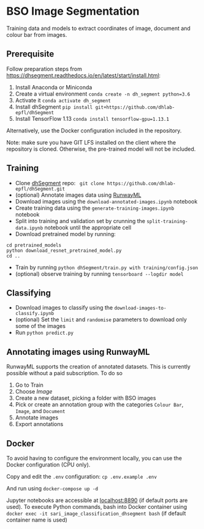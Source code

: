 # BSO Image Segmentation

Training data and models to extract coordinates of image, document and colour bar from images.

## Prerequisite

Follow preparation steps from https://dhsegment.readthedocs.io/en/latest/start/install.html:

1. Install Anaconda or Miniconda
2. Create a virtual environment
`conda create -n dh_segment python=3.6`
3. Activate it
`conda activate dh_segment`
4. Install dhSegment
`pip install git+https://github.com/dhlab-epfl/dhSegment`
5. Install TensorFlow 1.13
`conda install tensorflow-gpu=1.13.1`

Alternatively, use the Docker configuration included in the repository.

Note: make sure you have GIT LFS installed on the client where the repository is cloned. Otherwise, the pre-trained model will not be included.

## Training

- Clone [dhSegment](https://github.com/dhlab-epfl/dhSegment) repo:
` git clone https://github.com/dhlab-epfl/dhSegment.git`
- (optional) Annotate images data using [RunwayML](https://runwayml.com/)
- Download images using the `download-annotated-images.ipynb` notebook
- Create training data using the `generate-training-images.ipynb` notebook
- Split into training and validation set by crunning the `split-training-data.ipynb` notebook until the appropriate cell
- Download pretrained model by running:
```
cd pretrained_models
python download_resnet_pretrained_model.py
cd ..
```
- Train by running `python dhSegment/train.py with training/config.json`
- (optional) observe training by running `tensorboard --logdir model`

## Classifying

- Download images to classify using the `download-images-to-classify.ipynb`
- (optional) Set the `limit` and `randomise` parameters to download only some of the images
- Run `python predict.py`

## Annotating images using RunwayML

RunwayML supports the creation of annotated datasets. This is currently possible without a paid subscription. To do so

1. Go to Train
2. Choose _Image_
3. Create a new dataset, picking a folder with BSO images
4. Pick or create an annotation group with the categories `Colour Bar`, `Image`, and `Document`
5. Annotate images
6. Export annotations

## Docker

To avoid having to configure the environment locally, you can use the Docker configuration (CPU only).

Copy and edit the `.env` configuration: `cp .env.example .env`

And run using `docker-compose up -d`

Jupyter notebooks are accessible at [localhost:8890]() (if default ports are used). To execute Python commands, bash into Docker container using `docker exec -it sari_image_classification_dhsegment bash` (if default container name is used)
